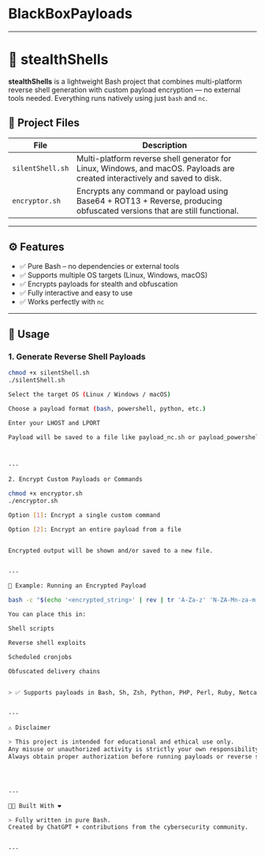 # BlackBoxPayloads

---

# 🐚 stealthShells

**stealthShells** is a lightweight Bash project that combines multi-platform reverse shell generation with custom payload encryption — no external tools needed. Everything runs natively using just `bash` and `nc`.

## 📁 Project Files

| File              | Description |
|------------------|-------------|
| `silentShell.sh` | Multi-platform reverse shell generator for Linux, Windows, and macOS. Payloads are created interactively and saved to disk. |
| `encryptor.sh`   | Encrypts any command or payload using Base64 + ROT13 + Reverse, producing obfuscated versions that are still functional. |

---

## ⚙️ Features

- ✅ Pure Bash – no dependencies or external tools
- ✅ Supports multiple OS targets (Linux, Windows, macOS)
- ✅ Encrypts payloads for stealth and obfuscation
- ✅ Fully interactive and easy to use
- ✅ Works perfectly with `nc`

---

## 🚀 Usage

### 1. Generate Reverse Shell Payloads

```bash
chmod +x silentShell.sh
./silentShell.sh

Select the target OS (Linux / Windows / macOS)

Choose a payload format (bash, powershell, python, etc.)

Enter your LHOST and LPORT

Payload will be saved to a file like payload_nc.sh or payload_powershell.bat



---

2. Encrypt Custom Payloads or Commands

chmod +x encryptor.sh
./encryptor.sh

Option [1]: Encrypt a single custom command

Option [2]: Encrypt an entire payload from a file


Encrypted output will be shown and/or saved to a new file.


---

🔐 Example: Running an Encrypted Payload

bash -c "$(echo '<encrypted_string>' | rev | tr 'A-Za-z' 'N-ZA-Mn-za-m' | base64 -d)"

You can place this in:

Shell scripts

Reverse shell exploits

Scheduled cronjobs

Obfuscated delivery chains


> ✅ Supports payloads in Bash, Sh, Zsh, Python, PHP, Perl, Ruby, Netcat, Awk, Java, and more — even highly complex or multiline commands.


---

⚠️ Disclaimer

> This project is intended for educational and ethical use only.
Any misuse or unauthorized activity is strictly your own responsibility.
Always obtain proper authorization before running payloads or reverse shells on any system.




---

👨‍💻 Built With ❤️

> Fully written in pure Bash.
Created by ChatGPT + contributions from the cybersecurity community.


---





